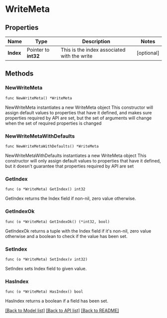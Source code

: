 # WriteMeta

## Properties

Name | Type | Description | Notes
------------ | ------------- | ------------- | -------------
**Index** | Pointer to **int32** | This is the index associated with the write | [optional] 

## Methods

### NewWriteMeta

`func NewWriteMeta() *WriteMeta`

NewWriteMeta instantiates a new WriteMeta object
This constructor will assign default values to properties that have it defined,
and makes sure properties required by API are set, but the set of arguments
will change when the set of required properties is changed

### NewWriteMetaWithDefaults

`func NewWriteMetaWithDefaults() *WriteMeta`

NewWriteMetaWithDefaults instantiates a new WriteMeta object
This constructor will only assign default values to properties that have it defined,
but it doesn't guarantee that properties required by API are set

### GetIndex

`func (o *WriteMeta) GetIndex() int32`

GetIndex returns the Index field if non-nil, zero value otherwise.

### GetIndexOk

`func (o *WriteMeta) GetIndexOk() (*int32, bool)`

GetIndexOk returns a tuple with the Index field if it's non-nil, zero value otherwise
and a boolean to check if the value has been set.

### SetIndex

`func (o *WriteMeta) SetIndex(v int32)`

SetIndex sets Index field to given value.

### HasIndex

`func (o *WriteMeta) HasIndex() bool`

HasIndex returns a boolean if a field has been set.


[[Back to Model list]](../README.md#documentation-for-models) [[Back to API list]](../README.md#documentation-for-api-endpoints) [[Back to README]](../README.md)


